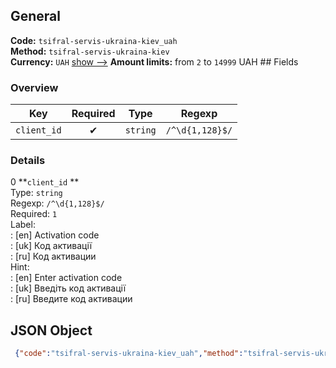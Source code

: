 ## General 
**Code:** `tsifral-servis-ukraina-kiev_uah`  
**Method:** `tsifral-servis-ukraina-kiev`  
**Currency:** `UAH` [show -->]() 
**Amount limits:** from `2`  to `14999`  UAH ## Fields 
### Overview 
|Key|Required|Type|Regexp| 
|:---:|:---:|:---:|:---:| 
|`client_id` |✔ |`string` |`/^\d{1,128}$/` | 
 
### Details 
0 **`client_id` **  
Type: `string`  
Regexp: `/^\d{1,128}$/`  
Required: `1`  
Label:  
: [en] Activation code  
: [uk] Код активації  
: [ru] Код активации  
Hint:  
: [en] Enter activation code  
: [uk] Введіть код активації  
: [ru] Введите код активации  
## JSON Object 
```json
 {"code":"tsifral-servis-ukraina-kiev_uah","method":"tsifral-servis-ukraina-kiev","currency":"UAH","fields":[{"key":"client_id","type":"string","label":{"en":"Activation code","uk":"\u041a\u043e\u0434 \u0430\u043a\u0442\u0438\u0432\u0430\u0446\u0456\u0457","ru":"\u041a\u043e\u0434 \u0430\u043a\u0442\u0438\u0432\u0430\u0446\u0438\u0438"},"regexp":"\/^\\d{1,128}$\/","required":true,"position":1,"hint":{"en":"Enter activation code","uk":"\u0412\u0432\u0435\u0434\u0456\u0442\u044c \u043a\u043e\u0434 \u0430\u043a\u0442\u0438\u0432\u0430\u0446\u0456\u0457","ru":"\u0412\u0432\u0435\u0434\u0438\u0442\u0435 \u043a\u043e\u0434 \u0430\u043a\u0442\u0438\u0432\u0430\u0446\u0438\u0438"},"example":"057166"}],"amount_min":2,"amount_max":14999}```  

